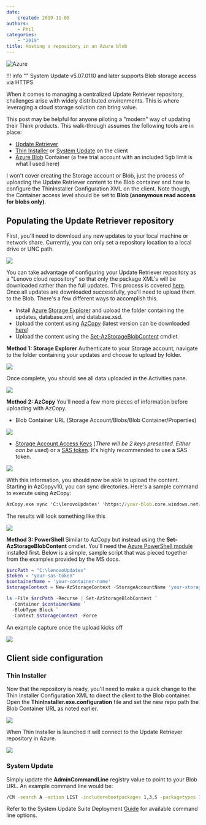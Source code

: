 ```yaml
---
date:
    created: 2019-11-08
authors:
    - Phil
categories:
    - "2019"
title: Hosting a repository in an Azure blob
---
```

![Azure](img/2019/az_blob/azureblob.png)

!!! info ""
    System Update v5.07.0110 and later supports Blob storage access via HTTPS

When it comes to managing a centralized Update Retriever repository, challenges arise with widely distributed environments.  This is where leveraging a cloud storage solution can bring value.
<!-- more -->
This post may be helpful for anyone piloting a "modern" way of updating their Think products.  This walk-through assumes the following tools are in place:

* [Update Retriever](https://support.lenovo.com/solutions/ht037099#ur)
* [Thin Installer](https://support.lenovo.com/solutions/ht037099#ti) or [System Update](https://support.lenovo.com/solutions/ht037099#tvsu) on the client
* [Azure Blob](https://docs.microsoft.com/azure/storage/blobs/storage-quickstart-blobs-portal) Container (a free trial account with an included 5gb limit is what I used here)

I won't cover creating the Storage account or Blob, just the process of uploading the Update Retriever content to the Blob container and how to configure the ThinInstaller Configuration XML on the client.  Note though, the Container access level should be set to **Blob (anonymous read access for blobs only)**.

## Populating the Update Retriever repository

First, you'll need to download any new updates to your local machine or network share.  Currently, you can only set a repository location to a local drive or UNC path.

![](img/2019/az_blob/image1.jpg)

You can take advantage of configuring your Update Retriever repository as a "Lenovo cloud repository" so that only the package XML's will be downloaded rather than the full updates.  This process is covered [here](https://thinkdeploy.blogspot.com/2020/05/deep-dive-setting-up-lenovo-cloud.html).  Once all updates are downloaded successfully, you'll need to upload them to the Blob.  There's a few different ways to accomplish this. 

* Install [Azure Storage Explorer](https://azure.microsoft.com/features/storage-explorer/) and upload the folder containing the updates, database.xml, and database.xsd.
* Upload the content using [AzCopy](https://docs.microsoft.com/azure/storage/common/storage-use-azcopy) (latest version can be downloaded [here](http://aka.ms/downloadazcopy))
* Upload the content using the [Set-AzStorageBlobContent](https://docs.microsoft.com/powershell/module/azure.storage/set-azurestorageblobcontent?view=azurermps-6.13.0) cmdlet.

**Method 1: Storage Explorer** Authenticate to your Storage account, navigate to the folder containing your updates and choose to upload by folder.

![](img/2019/az_blob/image2.jpg)

Once complete, you should see all data uploaded in the Activities pane.

![](img/2019/az_blob/image3.jpg)

**Method 2: AzCopy** You'll need a few more pieces of information before uploading with AzCopy.

* Blob Container URL (Storage Account/Blobs/Blob Container/Properties)

![](img/2019/az_blob/image4.jpg)

* [Storage Account Access Keys](https://docs.microsoft.com/azure/storage/common/storage-account-manage#access-keys) (*There will be 2 keys presented.  Either can be used*) or a [SAS token](https://docs.microsoft.com/azure/storage/common/storage-dotnet-shared-access-signature-part-1).  It's highly recommended to use a SAS token.

![](img/2019/az_blob/image5.jpg)

With this information, you should now be able to upload the content.  Starting in AzCopyv10, you can sync directories.  Here's a sample command to execute using AzCopy:

```cmd
AzCopy.exe sync 'C:\lenovoUpdates' 'https://your-blob.core.windows.net/updateretriever<SASToken>' --delete-destination true
```

The results will look something like this

![](img/2019/az_blob/image6.jpg)

**Method 3: PowerShell** Similar to AzCopy but instead using the **Set-AzStorageBlobContent** cmdlet.  You'll need the [Azure PowerShell module](https://docs.microsoft.com/powershell/azure/install-az-ps?view=azps-1.7.0) installed first.  Below is a simple, sample script that was pieced together from the examples provided by the MS docs.

```powershell
$srcPath = "C:\lenovoUpdates"
$token = "your-sas-token"
$containerName = 'your-container-name'
$storageContext = New-AzStorageContext -StorageAccountName 'your-storage-account' -SasToken $token

ls -File $srcPath -Recurse | Set-AzStorageBlobContent `
  -Container $containerName `
  -BlobType Block `
  -Context $storageContext -Force
```

An example capture once the upload kicks off

![](img/2019/az_blob/image7.jpg)

## Client side configuration

### Thin Installer

Now that the repository is ready, you'll need to make a quick change to the Thin Installer Configuration XML to direct the client to the Blob container.  Open the **ThinInstaller.exe.configuration** file and set the new repo path the Blob Container URL as noted earlier. 

![](img/2019/az_blob/image8.jpg)

When Thin Installer is launched it will connect to the Update Retriever repository in Azure.

![](img/2019/az_blob/image9.jpg)

### System Update

Simply update the **AdminCommandLine** registry value to point to your Blob URL.  An example command line would be:

```cmd
/CM -search A -action LIST -includerebootpackages 1,3,5 -packagetypes 1,2,3,4 -nolicense -repository https://yourblob.blob.core.windows.net/repository -exporttowmi 
```

Refer to the System Update Suite Deployment [Guide](https://docs.lenovocdrt.com/#/su/su_dg/su_dg) for available command line options.
